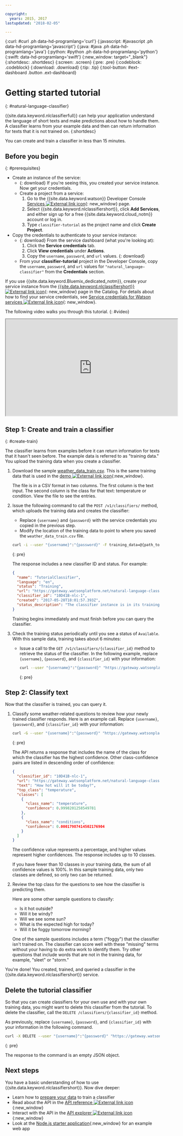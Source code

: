 ```yaml
---

copyright:
  years: 2015, 2017
lastupdated: "2018-02-05"

---
```


<!-- Attribute definitions -->

{:curl: #curl .ph data-hd-programlang='curl'}
{:javascript: #javascript .ph data-hd-programlang='javascript'}
{:java: #java .ph data-hd-programlang='java'}
{:python: #python .ph data-hd-programlang='python'}
{:swift: data-hd-programlang='swift'}
{:new_window: target="_blank"}
{:shortdesc: .shortdesc}
{:screen: .screen}
{:pre: .pre}
{:codeblock: .codeblock}
{:download: .download}
{:tip: .tip}
{:tool-button: #ext-dashboard .button .ext-dashboard}

# Getting started tutorial
{: #natural-language-classifier}

{{site.data.keyword.nlclassifierfull}} can help your application understand the language of short texts and make predictions about how to handle them. A classifier learns from your example data and then can return information for texts that it is not trained on.
{:shortdesc}

You can create and train a classifier in less than 15 minutes.

## Before you begin
{: #prerequisites}

- Create an instance of the service:
    - {: download} If you're seeing this, you created your service instance. Now get your credentials.
    - Create a project from a service:
        1.  Go to the {{site.data.keyword.watson}} Developer Console [Services ![External link icon](../../icons/launch-glyph.svg "External link icon")](https://console.{DomainName}/developer/watson/services){: new_window} page.
        1.  Select {{site.data.keyword.nlclassifiershort}}, click **Add Services**, and either sign up for a free {{site.data.keyword.cloud_notm}} account or log in.
        1.  Type `classifier-tutorial` as the project name and click **Create Project**.
- Copy the credentials to authenticate to your service instance:
    - {: download} From the service dashboard (what you're looking at):
        1.  Click the **Service credentials** tab.
        1.  Click **View credentials** under **Actions**.
        1.  Copy the `username`, `password`, and `url` values.
        {: download}
    - From your **classifier-tutorial** project in the Developer Console, copy the `username`,  `password`, and `url` values for `"natural_language–classifier"` from the  **Credentials** section.

<!-- Remove this text after dedicated instances have the Developer Console: begin -->

If you use {{site.data.keyword.Bluemix_dedicated_notm}}, create your service instance from the [{{site.data.keyword.nlclassifiershort}} ![External link icon](../../icons/launch-glyph.svg "External link icon")](https://console.{DomainName}/catalog/services/natural-language-classifier/){: new_window} page in the Catalog. For details about how to find your service credentials, see [Service credentials for Watson services ![External link icon](../../icons/launch-glyph.svg "External link icon")](/docs/services/watson/getting-started-credentials.html#getting-credentials-manually){: new_window}.

<!-- Remove this text after dedicated instances have the Developer Console: end -->

The following video walks you through this tutorial.
{: #video}

<iframe class="embed-responsive-item" id="youtubeplayer" type="text/html" width="560" height="315" src="https://www.youtube.com/embed/SUj826ybCdU?rel=0" webkitallowfullscreen mozallowfullscreen allowfullscreen gesture="media" allow="encrypted-media"></iframe>


## Step 1: Create and train a classifier
{: #create-train}

The classifier learns from examples before it can return information for texts that it hasn't seen before. The example data is referred to as "training data." You upload the training data when you create a classifier.

1.  Download the sample <a target="_blank" href="https://watson-developer-cloud.github.io/doc-tutorial-downloads/natural-language-classifier/weather_data_train.csv" download="weather_data_train.csv">weather_data_train.csv</a>. This is the same training data that is used in the [demo ![External link icon](../../icons/launch-glyph.svg "External link icon")](https://natural-language-classifier-demo.ng.bluemix.net/){:new_window}.

    The file is in a CSV format in two columns. The first column is the text input. The second column is the class for that text: temperature or condition. View the file to see the entries.
1.  Issue the following command to call the `POST /v1/classifiers/` method, which uploads the training data and creates the classifier:
    - Replace `{username}` and `{password}` with the service credentials you copied in the previous step.
    - Modify the location of the training data to point to where you saved the `weather_data_train.csv` file.

    ```bash
    curl -i --user "{username}":"{password}" -F training_data=@{path_to_file}/weather_data_train.csv -F training_metadata="{\"language\":\"en\",\"name\":\"TutorialClassifier\"}" "https://gateway.watsonplatform.net/natural-language-classifier/api/v1/classifiers"
    ```
    {: pre}

    The response includes a new classifier ID and status. For example:

    ```json
    {
      "name": "TutorialClassifier",
      "language": "en",
      "status": "Training",
      "url": "https://gateway.watsonplatform.net/natural-language-classifier/api/v1/classifiers/10D41B-nlc-1",
      "classifier_id": "10D41B-nlc-1",
      "created": "2017-05-28T18:01:57.393Z",
      "status_description": "The classifier instance is in its training phase, not yet ready to accept classify requests"
    }
    ```

    Training begins immediately and must finish before you can query the classifier.
1.  Check the training status periodically until you see a status of `Available`. With this sample data, training takes about 6 minutes:
    - Issue a call to the `GET /v1/classifiers/{classifier_id}` method to retrieve the status of the classifier. In the following example, replace `{username}`, `{password}`, and `{classifier_id}` with your information:

        ```bash
        curl --user "{username}":"{password}" "https://gateway.watsonplatform.net/natural-language-classifier/api/v1/classifiers/{classifier_id}"
        ```
        {: pre}


## Step 2: Classify text

Now that the classifier is trained, you can query it.

1.  Classify some weather-related questions to review how your newly trained classifier responds. Here is an example call. Replace `{username}`, `{password}`, and `{classifier_id}` with your information:

    ```bash
    curl -G --user "{username}":"{password}" "https://gateway.watsonplatform.net/natural-language-classifier/api/v1/classifiers/{classifier_id}/classify" --data-urlencode "text=How hot will it be today?"
    ```
    {: pre}

    The API returns a response that includes the name of the class for which the classifier has the highest confidence. Other class-confidence pairs are listed in descending order of confidence:

    ```json
    {
      "classifier_id": "10D41B-nlc-1",
      "url": "https://gateway.watsonplatform.net/natural-language-classifier/api/v1",
      "text": "How hot will it be today?",
      "top_class": "temperature",
      "classes": [
        {
          "class_name": "temperature",
          "confidence": 0.9998201258549781
        },
        {
          "class_name": "conditions",
          "confidence": 0.00017987414502176904
        }
      ]
    }
    ```

    The confidence value represents a percentage, and higher values represent higher confidences. The response includes up to 10 classes.

    If you have fewer than 10 classes in your training data, the sum of all confidence values is 100%. In this sample training data, only two classes are defined, so only two can be returned.
1.  Review the top class for the questions to see how the classifier is predicting them.

    Here are some other sample questions to classify:

    - Is it hot outside?
    - Will it be windy?
    - Will we see some sun?
    - What is the expected high for today?
    - Will it be foggy tomorrow morning?

    One of the sample questions includes a term ("foggy") that the classifier isn't trained on. The classifier can score well with these "missing" terms without your having to do extra work to identify them. Try other questions that include words that are not in the training data, for example, "sleet" or "storm."

You're done! You created, trained, and queried a classifier in the {{site.data.keyword.nlclassifiershort}} service.

## Delete the tutorial classifier

So that you can create classifiers for your own use and with your own training data, you might want to delete this classifier from the tutorial. To delete the classifier, call the `DELETE /classifiers/{classifier_id}` method.

As previously, replace `{username}`, `{password}`, and `{classifier_id}` with your information in the following command.

```bash
curl -X DELETE --user "{username}":"{password}" "https://gateway.watsonplatform.net/natural-language-classifier/api/v1/classifiers/{classifier_id}"
```
{: pre}

The response to the command is an empty JSON object.

## Next steps
You have a basic understanding of how to use {{site.data.keyword.nlclassifiershort}}. Now dive deeper:

- Learn how to [prepare your data](/docs/services/natural-language-classifier/using-your-data.html) to train a classifier
- Read about the API in the [API reference ![External link icon](../../icons/launch-glyph.svg "External link icon")](https://www.ibm.com/watson/developercloud/natural-language-classifier/api/){:new_window}
- Interact with the API in the [API explorer ![External link icon](../../icons/launch-glyph.svg "External link icon")](https://watson-api-explorer.mybluemix.net/apis/natural-language-classifier-v1){:new_window}
- Look at the [Node.js starter application](https://github.com/watson-developer-cloud/natural-language-classifier-nodejs){:new_window} for an example web app
